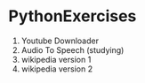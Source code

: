 # PythonExercises 
 1) Youtube Downloader
 2) Audio To Speech (studying)
 3) wikipedia version 1
 4) wikipedia version 2
 
